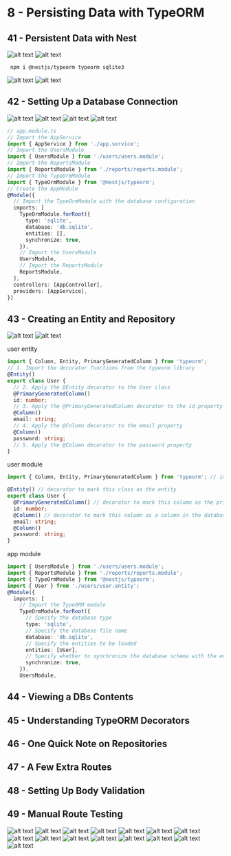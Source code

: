 # 8 - Persisting Data with TypeORM

## 41 - Persistent Data with Nest

![alt text](./Assets/images/set-01/76.png)
![alt text](./Assets/images/set-01/77.png)

```shell
 npm i @nestjs/typeorm typeorm sqlite3 
```

![alt text](./Assets/images/set-01/78.png)
![alt text](./Assets/images/set-01/79.png)
## 42 - Setting Up a Database Connection
![alt text](./Assets/images/set-01/80.png)
![alt text](./Assets/images/set-01/81.png)
![alt text](./Assets/images/set-01/82.png)
![alt text](./Assets/images/set-01/83.png)

```ts
// app.module.ts
// Import the AppService
import { AppService } from './app.service';
// Import the UsersModule
import { UsersModule } from './users/users.module';
// Import the ReportsModule
import { ReportsModule } from './reports/reports.module';
// Import the TypeOrmModule
import { TypeOrmModule } from '@nestjs/typeorm';
// Create the AppModule
@Module({
  // Import the TypeOrmModule with the database configuration
  imports: [
    TypeOrmModule.forRoot({
      type: 'sqlite',
      database: 'db.sqlite',
      entities: [],
      synchronize: true,
    }),
    // Import the UsersModule
    UsersModule,
    // Import the ReportsModule
    ReportsModule,
  ],
  controllers: [AppController],
  providers: [AppService],
})
```
## 43 - Creating an Entity and Repository
![alt text](./Assets/images/set-01/84.png)
![alt text](./Assets/images/set-01/85.png)

user entity
```ts
import { Column, Entity, PrimaryGeneratedColumn } from 'typeorm';
// 1. Import the decorator functions from the typeorm library
@Entity()
export class User {
  // 2. Apply the @Entity decorator to the User class
  @PrimaryGeneratedColumn()
  id: number;
  // 3. Apply the @PrimaryGeneratedColumn decorator to the id property
  @Column()
  email: string;
  // 4. Apply the @Column decorator to the email property
  @Column()
  password: string;
  // 5. Apply the @Column decorator to the password property
}
```

user module
```ts
import { Column, Entity, PrimaryGeneratedColumn } from 'typeorm'; // import typeorm decorators

@Entity() // decorator to mark this class as the entity
export class User {
  @PrimaryGeneratedColumn() // decorator to mark this column as the primary key
  id: number;
  @Column() // decorator to mark this column as a column in the database
  email: string;
  @Column()
  password: string;
}
``` 

app module
```ts
import { UsersModule } from './users/users.module';
import { ReportsModule } from './reports/reports.module';
import { TypeOrmModule } from '@nestjs/typeorm';
import { User } from './users/user.entity';
@Module({
  imports: [
    // Import the TypeORM module
    TypeOrmModule.forRoot({
      // Specify the database type
      type: 'sqlite',
      // Specify the database file name
      database: 'db.sqlite',
      // Specify the entities to be loaded
      entities: [User],
      // Specify whether to synchronize the database schema with the entities
      synchronize: true,
    }),
    UsersModule,
```

## 44 - Viewing a DBs Contents
## 45 - Understanding TypeORM Decorators
## 46 - One Quick Note on Repositories
## 47 - A Few Extra Routes
## 48 - Setting Up Body Validation
## 49 - Manual Route Testing


![alt text](./Assets/images/set-01/86.png)
![alt text](./Assets/images/set-01/87.png)
![alt text](./Assets/images/set-01/88.png)
![alt text](./Assets/images/set-01/89.png)
![alt text](./Assets/images/set-01/90.png)
![alt text](./Assets/images/set-01/91.png)
![alt text](./Assets/images/set-01/92.png)
![alt text](./Assets/images/set-01/93.png)
![alt text](./Assets/images/set-01/94.png)
![alt text](./Assets/images/set-01/95.png)
![alt text](./Assets/images/set-01/96.png)
![alt text](./Assets/images/set-01/97.png)
![alt text](./Assets/images/set-01/98.png)
![alt text](./Assets/images/set-01/99.png)
![alt text](./Assets/images/set-01/100.png)
